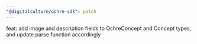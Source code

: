 ```yaml
---
"@digitalculture/ochre-sdk": patch
---
```


feat: add image and description fields to OchreConcept and Concept types, and update parse function accordingly
